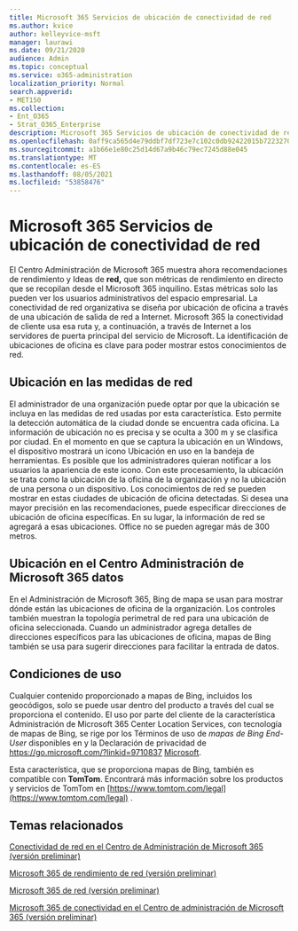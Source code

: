 ```yaml
---
title: Microsoft 365 Servicios de ubicación de conectividad de red
ms.author: kvice
author: kelleyvice-msft
manager: laurawi
ms.date: 09/21/2020
audience: Admin
ms.topic: conceptual
ms.service: o365-administration
localization_priority: Normal
search.appverid:
- MET150
ms.collection:
- Ent_O365
- Strat_O365_Enterprise
description: Microsoft 365 Servicios de ubicación de conectividad de red
ms.openlocfilehash: 0aff9ca565d4e79ddbf7df723e7c102c0db92422015b722327029be12bdb2934
ms.sourcegitcommit: a1b66e1e80c25d14d67a9b46c79ec7245d88e045
ms.translationtype: MT
ms.contentlocale: es-ES
ms.lasthandoff: 08/05/2021
ms.locfileid: "53858476"
---
```

# <a name="microsoft-365-network-connectivity-location-services"></a>Microsoft 365 Servicios de ubicación de conectividad de red

El Centro Administración de Microsoft 365 muestra ahora recomendaciones de rendimiento y Ideas de **red,** que son métricas de rendimiento en directo que se recopilan desde el Microsoft 365 inquilino. Estas métricas solo las pueden ver los usuarios administrativos del espacio empresarial. La conectividad de red organizativa se diseña por ubicación de oficina a través de una ubicación de salida de red a Internet. Microsoft 365 la conectividad de cliente usa esa ruta y, a continuación, a través de Internet a los servidores de puerta principal del servicio de Microsoft. La identificación de ubicaciones de oficina es clave para poder mostrar estos conocimientos de red.

## <a name="location-in-network-measurements"></a>Ubicación en las medidas de red

El administrador de una organización puede optar por que la ubicación se incluya en las medidas de red usadas por esta característica. Esto permite la detección automática de la ciudad donde se encuentra cada oficina. La información de ubicación no es precisa y se oculta a 300 m y se clasifica por ciudad. En el momento en que se captura la ubicación en  un Windows, el dispositivo mostrará un icono Ubicación en uso en la bandeja de herramientas. Es posible que los administradores quieran notificar a los usuarios la apariencia de este icono. Con este procesamiento, la ubicación se trata como la ubicación de la oficina de la organización y no la ubicación de una persona o un dispositivo. Los conocimientos de red se pueden mostrar en estas ciudades de ubicación de oficina detectadas. Si desea una mayor precisión en las recomendaciones, puede especificar direcciones de ubicación de oficina específicas. En su lugar, la información de red se agregará a esas ubicaciones. Office no se pueden agregar más de 300 metros.

## <a name="location-in-the-microsoft-365-admin-center"></a>Ubicación en el Centro Administración de Microsoft 365 datos

En el Administración de Microsoft 365, Bing de mapa se usan para mostrar dónde están las ubicaciones de oficina de la organización. Los controles también muestran la topología perimetral de red para una ubicación de oficina seleccionada. Cuando un administrador agrega detalles de direcciones específicos para las ubicaciones de oficina, mapas de Bing también se usa para sugerir direcciones para facilitar la entrada de datos.

## <a name="terms-of-use"></a>Condiciones de uso

Cualquier contenido proporcionado a mapas de Bing, incluidos los geocódigos, solo se puede usar dentro del producto a través del cual se proporciona el contenido. El uso por parte del cliente de la característica Administración de Microsoft 365 Center Location Services, con tecnología de mapas de Bing, se rige por los Términos de uso de _mapas de Bing End-User_ disponibles en y la Declaración de privacidad de <https://go.microsoft.com/?linkid=9710837> [Microsoft](https://go.microsoft.com/fwlink/?LinkID=248686).

Esta característica, que se proporciona mapas de Bing, también es compatible con **TomTom**. Encontrará más información sobre los productos y servicios de TomTom en [https://www.tomtom.com/legal](https://www.tomtom.com/legal) .

## <a name="related-topics"></a>Temas relacionados

[Conectividad de red en el Centro de Administración de Microsoft 365 (versión preliminar)](office-365-network-mac-perf-overview.md)

[Microsoft 365 de rendimiento de red (versión preliminar)](office-365-network-mac-perf-insights.md)

[Microsoft 365 de red (versión preliminar)](office-365-network-mac-perf-score.md)

[Microsoft 365 de conectividad en el Centro de administración de Microsoft 365 (versión preliminar)](office-365-network-mac-perf-onboarding-tool.md)
